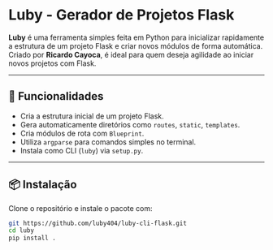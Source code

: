 # Luby - Gerador de Projetos Flask

**Luby** é uma ferramenta simples feita em Python para inicializar rapidamente a estrutura de um projeto Flask e criar novos módulos de forma automática. Criado por **Ricardo Cayoca**, é ideal para quem deseja agilidade ao iniciar novos projetos com Flask.

---

## 🚀 Funcionalidades

- Cria a estrutura inicial de um projeto Flask.
- Gera automaticamente diretórios como `routes`, `static`, `templates`.
- Cria módulos de rota com `Blueprint`.
- Utiliza `argparse` para comandos simples no terminal.
- Instala como CLI (`luby`) via `setup.py`.

---

## 📦 Instalação

Clone o repositório e instale o pacote com:

```bash
git https://github.com/luby404/luby-cli-flask.git
cd luby
pip install .
